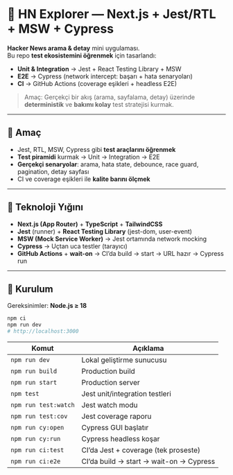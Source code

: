 # 📰 HN Explorer — Next.js + Jest/RTL + MSW + Cypress

**Hacker News arama & detay** mini uygulaması.  
Bu repo **test ekosistemini öğrenmek** için tasarlandı:

- **Unit & Integration** → Jest + React Testing Library + MSW
- **E2E** → Cypress (network intercept: başarı + hata senaryoları)
- **CI** → GitHub Actions (coverage eşikleri + headless E2E)

> Amaç: Gerçekçi bir akış (arama, sayfalama, detay) üzerinde **deterministik** ve **bakımı kolay** test stratejisi kurmak.

---

## 🎯 Amaç

- Jest, RTL, MSW, Cypress gibi **test araçlarını öğrenmek**
- **Test piramidi** kurmak → Unit → Integration → E2E
- **Gerçekçi senaryolar**: arama, hata state, debounce, race guard, pagination, detay sayfası
- CI ve coverage eşikleri ile **kalite barını ölçmek**

---

## 🔧 Teknoloji Yığını

- **Next.js (App Router)** + **TypeScript** + **TailwindCSS**
- **Jest** (runner) + **React Testing Library** (jest-dom, user-event)
- **MSW (Mock Service Worker)** → Jest ortamında network mocking
- **Cypress** → Uçtan uca testler (tarayıcı)
- **GitHub Actions** + **wait-on** → CI’da build → start → URL hazır → Cypress run

---

## 🚀 Kurulum

Gereksinimler: **Node.js ≥ 18**

```bash
npm ci
npm run dev
# http://localhost:3000
```

| Komut                | Açıklama                                |
| -------------------- | --------------------------------------- |
| `npm run dev`        | Lokal geliştirme sunucusu               |
| `npm run build`      | Production build                        |
| `npm run start`      | Production server                       |
| `npm test`           | Jest unit/integration testleri          |
| `npm run test:watch` | Jest watch modu                         |
| `npm run test:cov`   | Jest coverage raporu                    |
| `npm run cy:open`    | Cypress GUI başlatır                    |
| `npm run cy:run`     | Cypress headless koşar                  |
| `npm run ci:test`    | CI’da Jest + coverage (tek proseste)    |
| `npm run ci:e2e`     | CI’da build → start → wait-on → Cypress |
